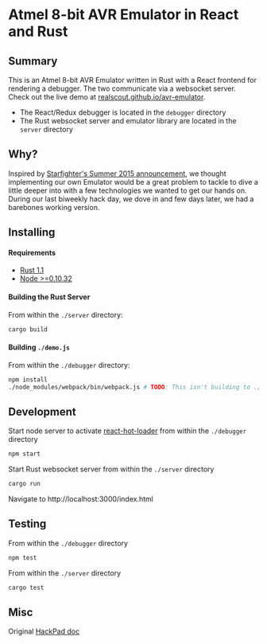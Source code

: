 # Atmel 8-bit AVR Emulator in React and Rust

## Summary

This is an Atmel 8-bit AVR Emulator written in Rust with a React frontend for rendering a debugger. The two communicate via a websocket server. Check out the live demo at [realscout.github.io/avr-emulator](http://realscout.github.io/avr-emulator).

* The React/Redux debugger is located in the `debugger` directory
* The Rust websocket server and emulator library are located in the `server` directory

## Why?

Inspired by [Starfighter's Summer 2015 announcement](http://sockpuppet.org/blog/2015/07/13/starfighter/), we thought implementing our own Emulator would be a great problem to tackle to dive a little deeper into with a few technologies we wanted to get our hands on. During our last biweekly hack day, we dove in and few days later, we had a barebones working version.

## Installing

#### Requirements

* [Rust 1.1](http://www.rust-lang.org/install.html)
* [Node >=0.10.32](https://nodejs.org/download/)

#### Building the Rust Server

From within the `./server` directory:

``` bash
cargo build
```

#### Building `./demo.js`

From within the `./debugger` directory:

``` bash
npm install
./node_modules/webpack/bin/webpack.js # TODO: This isn't building to ./bundle.js any more - maybe react-hot-loader is interfering?
```

## Development

Start node server to activate [react-hot-loader](https://github.com/gaearon/react-hot-loader) from within the `./debugger` directory

``` bash
npm start
```

Start Rust websocket server from within the `./server` directory

``` bash
cargo run
```

Navigate to http://localhost:3000/index.html

## Testing

From within the `./debugger` directory

``` bash
npm test
```

From within the `./server` directory

``` bash
cargo test
```

## Misc

Original [HackPad doc](https://hackpad.com/Atmel-AVR-Emulator-oInhZ8NzxKG)
